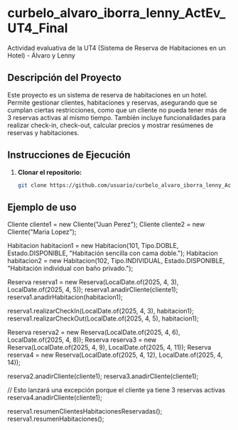 # curbelo_alvaro_iborra_lenny_ActEv_UT4_Final
Actividad evaluativa de la UT4 (Sistema de Reserva de Habitaciones en un Hotel) - Álvaro y Lenny

## Descripción del Proyecto
Este proyecto es un sistema de reserva de habitaciones en un hotel. Permite gestionar clientes, habitaciones y reservas, asegurando que se cumplan ciertas restricciones, como que un cliente no pueda tener más de 3 reservas activas al mismo tiempo. También incluye funcionalidades para realizar check-in, check-out, calcular precios y mostrar resúmenes de reservas y habitaciones.

## Instrucciones de Ejecución
1. **Clonar el repositorio:**
   ```bash
   git clone https://github.com/usuario/curbelo_alvaro_iborra_lenny_ActEv_UT4_Final.git

## Ejemplo de uso

Cliente cliente1 = new Cliente("Juan Perez");
Cliente cliente2 = new Cliente("Maria Lopez");

Habitacion habitacion1 = new Habitacion(101, Tipo.DOBLE, Estado.DISPONIBLE, "Habitación sencilla con cama doble.");
Habitacion habitacion2 = new Habitacion(102, Tipo.INDIVIDUAL, Estado.DISPONIBLE, "Habitación individual con baño privado.");

Reserva reserva1 = new Reserva(LocalDate.of(2025, 4, 3), LocalDate.of(2025, 4, 5));
reserva1.anadirCliente(cliente1);
reserva1.anadirHabitacion(habitacion1);

reserva1.realizarCheckIn(LocalDate.of(2025, 4, 3), habitacion1);
reserva1.realizarCheckOut(LocalDate.of(2025, 4, 5), habitacion1);

Reserva reserva2 = new Reserva(LocalDate.of(2025, 4, 6), LocalDate.of(2025, 4, 8));
Reserva reserva3 = new Reserva(LocalDate.of(2025, 4, 9), LocalDate.of(2025, 4, 11));
Reserva reserva4 = new Reserva(LocalDate.of(2025, 4, 12), LocalDate.of(2025, 4, 14));

reserva2.anadirCliente(cliente1);
reserva3.anadirCliente(cliente1);

// Esto lanzará una excepción porque el cliente ya tiene 3 reservas activas
reserva4.anadirCliente(cliente1);

reserva1.resumenClientesHabitacionesReservadas();
reserva1.resumenHabitaciones();